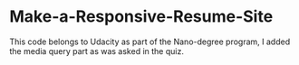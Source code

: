 # Make-a-Responsive-Resume-Site
This code belongs to Udacity as part of the Nano-degree program, I added the media query part as was asked in the quiz.
